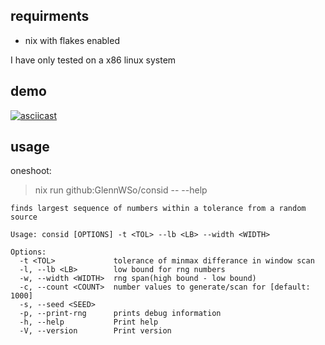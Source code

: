 ## requirments
 - nix with flakes enabled

 I have only tested on a x86 linux system

## demo
[![asciicast](https://asciinema.org/a/jPdjzsPJYLeDgaNEUpiQc5Gvl.svg)](https://asciinema.org/a/jPdjzsPJYLeDgaNEUpiQc5Gvl)

## usage

oneshoot: 
> nix run github:GlennWSo/consid -- --help

```output
finds largest sequence of numbers within a tolerance from a random source

Usage: consid [OPTIONS] -t <TOL> --lb <LB> --width <WIDTH>

Options:
  -t <TOL>             tolerance of minmax differance in window scan
  -l, --lb <LB>        low bound for rng numbers
  -w, --width <WIDTH>  rng span(high bound - low bound)
  -c, --count <COUNT>  number values to generate/scan for [default: 1000]
  -s, --seed <SEED>    
  -p, --print-rng      prints debug information
  -h, --help           Print help
  -V, --version        Print version
```
